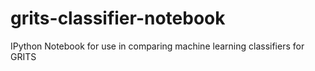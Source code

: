 # grits-classifier-notebook
IPython Notebook for use in comparing machine learning classifiers for GRITS
